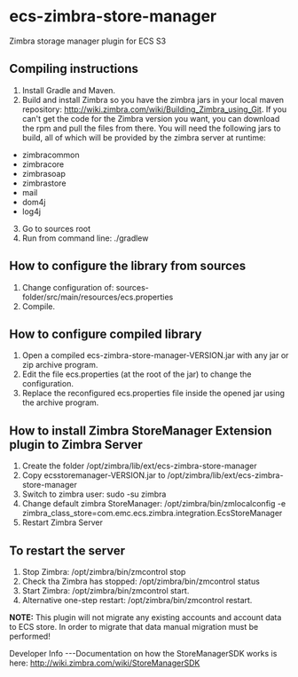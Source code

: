 ecs-zimbra-store-manager
===
Zimbra storage manager plugin for ECS S3

Compiling instructions
---
1. Install Gradle and Maven.
2. Build and install Zimbra so you have the zimbra jars in your local maven repository: http://wiki.zimbra.com/wiki/Building_Zimbra_using_Git.
If you can't get the code for the Zimbra version you want, you can download the rpm and pull the files from there. You will need the following jars to build,
all of which will be provided by the zimbra server at runtime:
  - zimbracommon
  - zimbracore
  - zimbrasoap
  - zimbrastore
  - mail
  - dom4j
  - log4j
3. Go to sources root
4. Run from command line: ./gradlew

How to configure the library from sources
---
1. Change configuration of: sources-folder/src/main/resources/ecs.properties
2. Compile.

How to configure compiled library
---
1. Open a compiled ecs-zimbra-store-manager-VERSION.jar with any jar or zip archive program.
2. Edit the file ecs.properties (at the root of the jar) to change the configuration.
3. Replace the reconfigured ecs.properties file inside the opened jar using the archive program.

How to install Zimbra StoreManager Extension plugin to Zimbra Server
---
1. Create the folder /opt/zimbra/lib/ext/ecs-zimbra-store-manager
2. Copy ecsstoremanager-VERSION.jar to /opt/zimbra/lib/ext/ecs-zimbra-store-manager
3. Switch to zimbra user: sudo -su zimbra
4. Change default zimbra StoreManager: /opt/zimbra/bin/zmlocalconfig -e zimbra_class_store=com.emc.ecs.zimbra.integration.EcsStoreManager
5. Restart Zimbra Server

To restart the server
---
1. Stop Zimbra: /opt/zimbra/bin/zmcontrol stop
2. Check tha Zimbra has stopped: /opt/zimbra/bin/zmcontrol status 
3. Start Zimbra: /opt/zimbra/bin/zmcontrol start.
4. Alternative one-step restart: /opt/zimbra/bin/zmcontrol restart.

**NOTE:**
This plugin will not migrate any existing accounts and account data to ECS store. In order to migrate
that data manual migration must be performed!

Developer Info
---Documentation on how the StoreManagerSDK works is here: http://wiki.zimbra.com/wiki/StoreManagerSDK

